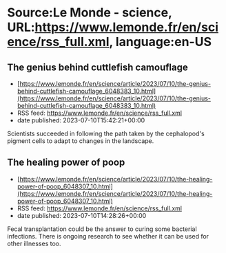 # Source:Le Monde - science, URL:https://www.lemonde.fr/en/science/rss_full.xml, language:en-US

## The genius behind cuttlefish camouflage
 - [https://www.lemonde.fr/en/science/article/2023/07/10/the-genius-behind-cuttlefish-camouflage_6048383_10.html](https://www.lemonde.fr/en/science/article/2023/07/10/the-genius-behind-cuttlefish-camouflage_6048383_10.html)
 - RSS feed: https://www.lemonde.fr/en/science/rss_full.xml
 - date published: 2023-07-10T15:42:21+00:00

Scientists succeeded in following the path taken by the cephalopod's pigment cells to adapt to changes in the landscape.

## The healing power of poop
 - [https://www.lemonde.fr/en/science/article/2023/07/10/the-healing-power-of-poop_6048307_10.html](https://www.lemonde.fr/en/science/article/2023/07/10/the-healing-power-of-poop_6048307_10.html)
 - RSS feed: https://www.lemonde.fr/en/science/rss_full.xml
 - date published: 2023-07-10T14:28:26+00:00

Fecal transplantation could be the answer to curing some bacterial infections. There is ongoing research to see whether it can be used for other illnesses too.

